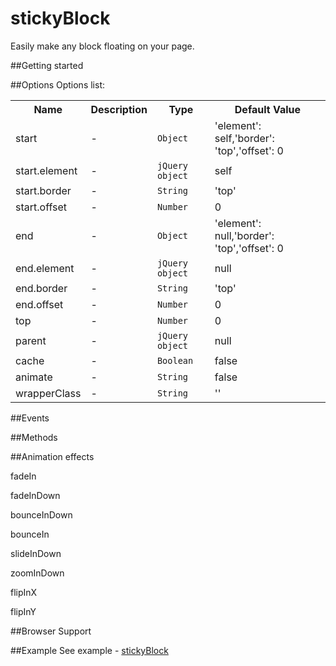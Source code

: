 stickyBlock
===============
Easily make any block floating on your page.

##Getting started

##Options
Options list:
<table>
    <tr>
      <th>Name</td>
      <th>Description</th>
      <th>Type</th>
      <th>Default Value</th>
    </tr>
    <tr>
      <td>start</td>
      <td>-</td>
      <td><code>Object</code></td>
      <td>'element': self,'border': 'top','offset': 0</td>
    </tr>
    <tr>
      <td>start.element</td>
      <td>-</td>
      <td><code>jQuery object</code></td>
      <td>self</td>
    </tr>
    <tr>
      <td>start.border</td>
      <td>-</td>
      <td><code>String</code></td>
      <td>'top'</td>
    </tr>
    <tr>
      <td>start.offset</td>
      <td>-</td>
      <td><code>Number</code></td>
      <td>0</td>
    </tr>
    <tr>
      <td>end</td>
      <td>-</td>
      <td><code>Object</code></td>
      <td>'element': null,'border': 'top','offset': 0</td>
    </tr>
    <tr>
      <td>end.element</td>
      <td>-</td>
      <td><code>jQuery object</code></td>
      <td>null</td>
    </tr>
    <tr>
      <td>end.border</td>
      <td>-</td>
      <td><code>String</code></td>
      <td>'top'</td>
    </tr>
    <tr>
      <td>end.offset</td>
      <td>-</td>
      <td><code>Number</code></td>
      <td>0</td>
    </tr>
    <tr>
      <td>top</td>
      <td>-</td>
      <td><code>Number</code></td>
      <td>0</td>
    </tr>
    <tr>
      <td>parent</td>
      <td>-</td>
      <td><code>jQuery object</code></td>
      <td>null</td>
    </tr>
    <tr>
      <td>cache</td>
      <td>-</td>
      <td><code>Boolean</code></td>
      <td>false</td>
    </tr>
    <tr>
      <td>animate</td>
      <td>-</td>
      <td><code>String</code></td>
      <td>false</td>
    </tr>
    <tr>
      <td>wrapperClass</td>
      <td>-</td>
      <td><code>String</code></td>
      <td>''</td>
    </tr>
</table>

##Events


##Methods

##Animation effects
<p>fadeIn</p>
<p>fadeInDown</p>
<p>bounceInDown</p>
<p>bounceIn</p>
<p>slideInDown</p>
<p>zoomInDown</p>
<p>flipInX</p>
<p>flipInY</p>


##Browser Support

##Example
See example - <a href="https://m-ulyanov.github.io/stickyblock/demo/">stickyBlock</a>
